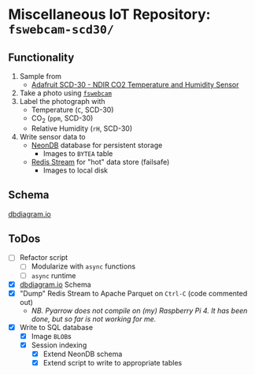 # Miscellaneous IoT Repository: `fswebcam-scd30/`

## Functionality

1. Sample from
   - [Adafruit SCD-30 - NDIR CO2 Temperature and Humidity Sensor](https://www.adafruit.com/product/4867)
2. Take a photo using [`fswebcam`](https://github.com/fsphil/fswebcam)
3. Label the photograph with
   - Temperature (`C`, SCD-30)
   - CO<sub>2</sub> (`ppm`, SCD-30)
   - Relative Humidity (`rH`, SCD-30)
4. Write sensor data to
   - [NeonDB](https://neon.tech) database for persistent storage
     - Images to `BYTEA` table
   - [Redis Stream](https://redis.io/docs/data-types/streams/) for "hot" data store (failsafe)
     - Images to local disk

## Schema

[dbdiagram.io][dbio_schema]

## ToDos

- [ ] Refactor script
  - [ ] Modularize with `async` functions
  - [ ] `async` runtime
- [x] [dbdiagram.io][dbio_schema] Schema
- [x] "Dump" Redis Stream to Apache Parquet on `Ctrl-C` (code commented out)
  - _NB. Pyarrow does not compile on (my) Raspberry Pi 4. It has been done, but so far is not working for me._
- [x] Write to SQL database
  - [x] Image `BLOB`s
  - [x] Session indexing
    - [x] Extend NeonDB schema
    - [x] Extend script to write to appropriate tables

[dbio_schema]: https://dbdiagram.io/d/641dc4665758ac5f1723edb0
